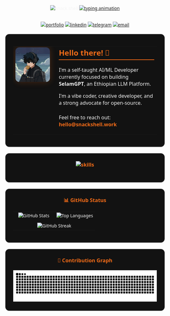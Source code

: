 <div align="center" style="font-family: 'Segoe UI', 'Helvetica Neue', 'Arial', sans-serif; color: #F5F5F5;">

  <!-- Header: Clean and simple -->
  <img src="https://capsule-render.vercel.app/api?type=transparent&fontColor=f46c18&fontSize=70&fontAlignY=45&text=SNACK%20SHELL&stroke=f46c18&strokeWidth=2&height=180&animation=scaleIn" alt="snack shell"/>

  <!-- Typing SVG: Themed -->
  <a href="https://git.io/typing-svg">
    <img src="https://readme-typing-svg.demolab.com?font=JetBrains+Mono&size=24&duration=2500&pause=1000&color=f46c18&center=true&vCenter=true&width=700&lines=AI%20and%20ML%20Engineer;Building%20SelamGPT%20%7C%20Amharic%20LLM" alt="typing animation"/>
  </a>
  <br><br>

  <!-- Socials: Clean badge group -->
  <p>
    <a href="https://snackshell.work"><img src="https://img.shields.io/badge/snackshell.work-121212?style=for-the-badge&logo=vercel&logoColor=f46c18" alt="portfolio"></a>
    <a href="https://linkedin.com/in/snackshell"><img src="https://img.shields.io/badge/LinkedIn-121212?style=for-the-badge&logo=linkedin&logoColor=f46c18" alt="linkedin"></a>
    <a href="https://t.me/snackshell"><img src="https://img.shields.io/badge/Telegram-121212?style=for-the-badge&logo=telegram&logoColor=f46c18" alt="telegram"></a>
    <a href="mailto:hello@snackshell.work"><img src="https://img.shields.io/badge/Email-121212?style=for-the-badge&logo=gmail&logoColor=f46c18" alt="email"></a>
  </p>

  <!-- 
    --- CARD: ABOUT ME ---
    shadcn-inspired card layout
  -->
  <div style="background-color: #121212; border-radius: 12px; border: 1px solid #333; padding: 24px; max-width: 900px; margin: 20px auto; box-sizing: border-box; text-align: left;">
    <table border="0" cellpadding="0" cellspacing="0" width="100%">
      <tr>
        <!-- Image Column -->
        <td width="30%" valign="top" align="center" style="padding-right: 20px;">
          <img src="snackshell-logo.jpg"
               width="200"
               style="border-radius:12px; box-shadow:0 0 20px #f46c1840;"
               alt="Snack Shell Profile"/>
        </td>
        <!-- Text Column -->
        <td width="70%" valign="top" style="color: #F5F5F5; font-size: 16px;">
          <h2 style="color:#f46c18; margin-top: 0; padding-bottom: 5px; border-bottom: 2px solid #f46c18;">Hello there! 👋</h2>
          <p style="margin-bottom: 16px;">I'm a self-taught AI/ML Developer currently focused on building <strong>SelamGPT</strong>, an Ethiopian LLM Platform.</p>
          <p style="margin-bottom: 16px;">I'm a vibe coder, creative developer, and a strong advocate for open-source.</p>
          <p style="margin-top: 24px;">Feel free to reach out: <a href="mailto:hello@snackshell.work" style="color: #f46c18; text-decoration:none; font-weight:bold;">hello@snackshell.work</a></p>
        </td>
      </tr>
    </table>
  </div>

  <!-- 
    --- CARD: TECH ORBIT ---
  -->
  <div style="background-color: #121212; border-radius: 12px; border: 1px solid #333; padding: 24px; max-width: 900px; margin: 20px auto; box-sizing: border-box; text-align: center;">
    <h3 style="color:#f46c18; margin-top:0; margin-bottom: 20px;"
    <p>
      <img src="https://skillicons.dev/icons?i=py,fastapi,js,ts,react,nextjs,nodejs,docker,supabase,firebase&perline=10&theme=dark" alt="skills" />
    </p>
  </div>

  <!--
    --- CARD: GITHUB CONSTELLATION ---
  -->
  <div style="background-color: #121212; border-radius: 12px; border: 1px solid #333; padding: 24px; max-width: 900px; margin: 20px auto; box-sizing: border-box; text-align: center;">
    <h3 style="color:#f46c18; margin-top:0; margin-bottom: 20px;">📊 GitHub Status</h3>
    <table border="0" cellpadding="10" cellspacing="0" width="100%">
      <tr>
        <td valign="top" width="50%">
          <img src="https://github-readme-stats.vercel.app/api?username=snackshell&show_icons=true&theme=vue-dark&hide_border=true&include_all_commits=true&count_private=true" alt="GitHub Stats" width="100%"/>
        </td>
        <td valign="top" width="50%">
          <img src="https://github-readme-stats.vercel.app/api/top-langs/?username=snackshell&layout=compact&theme=vue-dark&hide_border=true&langs_count=10" alt="Top Languages" width="100%"/>
        </td>
      </tr>
      <tr>
        <td colspan="2" align="center" style="padding-top: 10px;">
          <img width="100%" src="https://streak-stats.demolab.com/?user=snackshell&theme=github-dark&hide_border=true" alt="GitHub Streak"/>
        </td>
      </tr>
    </table>
  </div>

  <!-- 
    --- CARD: CONTRIBUTION GRAPH ---
  -->
  <div style="background-color: #121212; border-radius: 12px; border: 1px solid #333; padding: 24px; max-width: 900px; margin: 20px auto; box-sizing: border-box; text-align: center;">
    <h3 style="color:#f46c18; margin-top:0; margin-bottom: 20px;">🐍 Contribution Graph</h3>
    <img src="https://raw.githubusercontent.com/snackshell/snackshell/output/github-contribution-grid-snake-dark.svg" alt="Snake animation" style="max-width: 100%;">
  </div>

</div>
